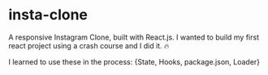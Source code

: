 # insta-clone
A responsive Instagram Clone, built with React.js.
I wanted to build my first react project using a crash course and I did it. :fire: 

I learned to use these in the process:
{State, Hooks, package.json, Loader}
